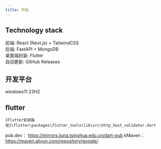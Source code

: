 ```yaml
---
title: 开始
---
```


## Technology stack

前端: React (Next.js) + TailwindCSS  
后端: FastAPI + MongoDB  
桌面端封装: Flutter  
自动更新: GitHub Releases

## 开发平台

windows11 23H2

## flutter

```
{Flutter安装路径}\flutter\packages\flutter_tools\lib\src\http_host_validator.dart
```

pub.dev：        https://mirrors.tuna.tsinghua.edu.cn/dart-pub
kMaven：        https://maven.aliyun.com/repository/google/